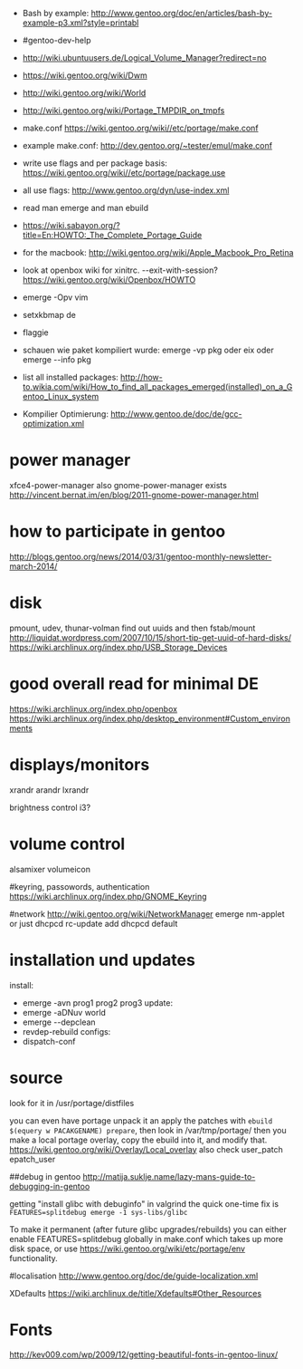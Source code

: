 - Bash by example: http://www.gentoo.org/doc/en/articles/bash-by-example-p3.xml?style=printabl
- #gentoo-dev-help

- http://wiki.ubuntuusers.de/Logical_Volume_Manager?redirect=no
- https://wiki.gentoo.org/wiki/Dwm
- http://wiki.gentoo.org/wiki/World
- http://wiki.gentoo.org/wiki/Portage_TMPDIR_on_tmpfs

- make.conf https://wiki.gentoo.org/wiki//etc/portage/make.conf
- example make.conf: http://dev.gentoo.org/~tester/emul/make.conf

- write use flags and per package basis: https://wiki.gentoo.org/wiki//etc/portage/package.use
- all use flags: http://www.gentoo.org/dyn/use-index.xml

- read man emerge and man ebuild
- https://wiki.sabayon.org/?title=En:HOWTO:_The_Complete_Portage_Guide

- for the macbook: http://wiki.gentoo.org/wiki/Apple_Macbook_Pro_Retina

- look at openbox wiki for xinitrc. --exit-with-session? https://wiki.gentoo.org/wiki/Openbox/HOWTO

- emerge -Opv vim

- setxkbmap de

- flaggie

- schauen wie paket kompiliert wurde:
emerge -vp pkg
oder eix
oder emerge --info pkg

- list all installed packages: http://how-to.wikia.com/wiki/How_to_find_all_packages_emerged(installed)_on_a_Gentoo_Linux_system

- Kompilier Optimierung: http://www.gentoo.de/doc/de/gcc-optimization.xml

# power manager
xfce4-power-manager
also gnome-power-manager exists
http://vincent.bernat.im/en/blog/2011-gnome-power-manager.html

# how to participate in gentoo
http://blogs.gentoo.org/news/2014/03/31/gentoo-monthly-newsletter-march-2014/

# disk
pmount, udev, thunar-volman
find out uuids and then fstab/mount http://liquidat.wordpress.com/2007/10/15/short-tip-get-uuid-of-hard-disks/
https://wiki.archlinux.org/index.php/USB_Storage_Devices

# good overall read for minimal DE
https://wiki.archlinux.org/index.php/openbox
https://wiki.archlinux.org/index.php/desktop_environment#Custom_environments

# displays/monitors
xrandr
arandr
lxrandr

brightness control i3?

# volume control
alsamixer
volumeicon

#keyring, passowords, authentication
https://wiki.archlinux.org/index.php/GNOME_Keyring

#network
http://wiki.gentoo.org/wiki/NetworkManager
emerge nm-applet
or just dhcpcd
rc-update add dhcpcd default

# installation und updates
install:
- emerge -avn prog1 prog2 prog3
update:
- emerge -aDNuv world
- emerge --depclean
- revdep-rebuild
configs:
- dispatch-conf

# source
look for it in /usr/portage/distfiles

you can even have portage unpack it an apply the
patches with `ebuild $(equery w PACAKGENAME) prepare`, then look
in /var/tmp/portage/
then you make a local portage overlay, copy the
ebuild into it, and modify that.
https://wiki.gentoo.org/wiki/Overlay/Local_overlay
also check user_patch epatch_user

##debug in gentoo
http://matija.suklje.name/lazy-mans-guide-to-debugging-in-gentoo

getting "install glibc with debuginfo" in valgrind
the quick one-time fix is `FEATURES=splitdebug emerge -1 sys-libs/glibc`

To make it permanent (after future glibc upgrades/rebuilds) you can either enable FEATURES=splitdebug globally in make.conf which takes up more disk space, or use https://wiki.gentoo.org/wiki/etc/portage/env functionality.

#localisation
http://www.gentoo.org/doc/de/guide-localization.xml

XDefaults
https://wiki.archlinux.de/title/Xdefaults#Other_Resources

# Fonts #
http://kev009.com/wp/2009/12/getting-beautiful-fonts-in-gentoo-linux/
